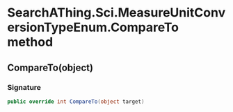 # SearchAThing.Sci.MeasureUnitConversionTypeEnum.CompareTo method
## CompareTo(object)
### Signature
```csharp
public override int CompareTo(object target)
```
